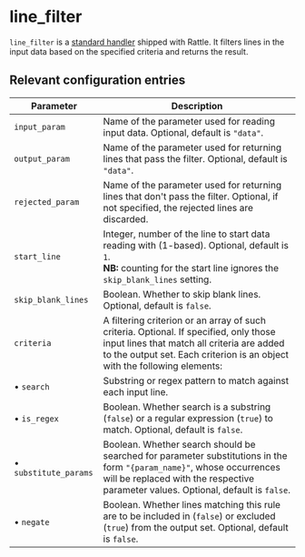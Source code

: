 # line_filter

`line_filter` is a [standard handler](index.md) shipped with Rattle. It filters lines in the input data based on the specified criteria and returns the result.

## Relevant configuration entries

| Parameter           | Description                                                                                    |
|---------------------|------------------------------------------------------------------------------------------------|
|`input_param`        |Name of the parameter used for reading input data. Optional, default is `"data"`.|
|`output_param`       |Name of the parameter used for returning lines that pass the filter. Optional, default is `"data"`.|
|`rejected_param`     |Name of the parameter used for returning lines that don't pass the filter. Optional, if not specified, the rejected lines are discarded.|
|`start_line`         |Integer, number of the line to start data reading with (1-based). Optional, default is `1`.<br>**NB:** counting for the start line ignores the `skip_blank_lines` setting.|
|`skip_blank_lines`   |Boolean. Whether to skip blank lines. Optional, default is `false`.|
|`criteria`           |A filtering criterion or an array of such criteria. Optional. If specified, only those input lines that match all criteria are added to the output set. Each criterion is an object with the following elements:|
|• `search`           |Substring or regex pattern to match against each input line.|
|• `is_regex`         |Boolean. Whether search is a substring (`false`) or a regular expression (`true`) to match. Optional, default is `false`.|
|• `substitute_params`|Boolean. Whether search should be searched for parameter substitutions in the form `"{param_name}"`, whose occurrences will be replaced with the respective parameter values. Optional, default is `false`.|
|• `negate`           |Boolean. Whether lines matching this rule are to be included in (`false`) or excluded (`true`) from the output set. Optional, default is `false`.|

